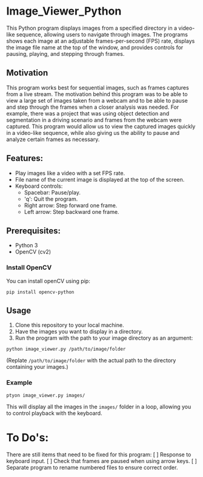 # Image_Viewer_Python

This Python program displays images from a specified directory in a video-like sequence, allowing users to navigate through images. The programs shows each image at an adjustable frames-per-second (FPS) rate, displays the image file name at the top of the window, and provides controls for pausing, playing, and stepping through frames. 

## Motivation

This program works best for sequential images, such as frames captures from a live stream. The motivation behind this program was to be able to view a large set of images taken from a webcam and to be able to pause and step through the frames when a closer analysis was needed. For example, there was a project that was using object detection and segmentation in a driving scenario and frames from the webcam were captured. This program would allow us to view the captured images quickly in a video-like sequence, while also giving us the ability to pause and analyze certain frames as necessary. 

## Features:

- Play images like a video with a set FPS rate. 
- File name of the current image is displayed at the top of the screen. 
- Keyboard controls:
    - Spacebar: Pause/play.
    - 'q': Quit the program.
    - Right arrow: Step forward one frame.
    - Left arrow: Step backward one frame. 

## Prerequisites:

- Python 3
- OpenCV (cv2)

### Install OpenCV

You can install openCV using pip:

```
pip install opencv-python
```

## Usage

1. Clone this repository to your local machine. 
2. Have the images you want to display in a directory.
3. Run the program with the path to your image directory as an argument:
```
python image_viewer.py /path/to/image/folder
```

(Replate `/path/to/image/folder` with the actual path to the directory containing your images.)

### Example

```
ptyon image_viewer.py images/
```
This will display all the images in the `images/` folder in a loop, allowing you to control playback with the keyboard. 

# To Do's:

There are still items that need to be fixed for this program:
[ ] Response to keyboard input.
[ ] Check that frames are paused when using arrow keys. 
[ ] Separate program to rename numbered files to ensure correct order. 